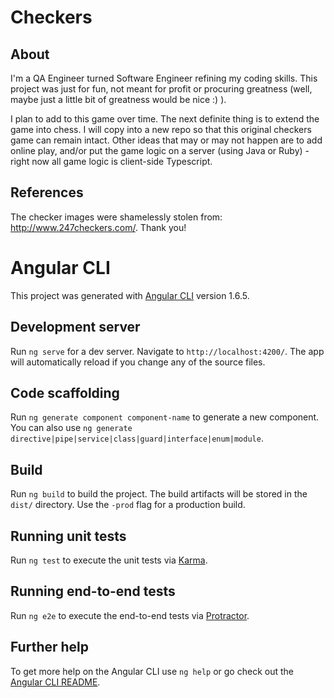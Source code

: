 # Checkers

## About

I'm a QA Engineer turned Software Engineer refining my coding skills.  This project was just for fun, not meant for profit or procuring greatness (well, maybe just a little bit of greatness would be nice :) ).

I plan to add to this game over time.  The next definite thing is to extend the game into chess.  I will copy into a new repo so that this original checkers game can remain intact.  Other ideas that may or may not happen are to add online play, and/or put the game logic on a server (using Java or Ruby) - right now all game logic is client-side Typescript.

## References

The checker images were shamelessly stolen from: http://www.247checkers.com/.  Thank you!

# Angular CLI

This project was generated with [Angular CLI](https://github.com/angular/angular-cli) version 1.6.5.

## Development server

Run `ng serve` for a dev server. Navigate to `http://localhost:4200/`. The app will automatically reload if you change any of the source files.

## Code scaffolding

Run `ng generate component component-name` to generate a new component. You can also use `ng generate directive|pipe|service|class|guard|interface|enum|module`.

## Build

Run `ng build` to build the project. The build artifacts will be stored in the `dist/` directory. Use the `-prod` flag for a production build.

## Running unit tests

Run `ng test` to execute the unit tests via [Karma](https://karma-runner.github.io).

## Running end-to-end tests

Run `ng e2e` to execute the end-to-end tests via [Protractor](http://www.protractortest.org/).

## Further help

To get more help on the Angular CLI use `ng help` or go check out the [Angular CLI README](https://github.com/angular/angular-cli/blob/master/README.md).
